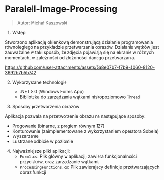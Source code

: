 # Paralell-Image-Processing
> Autor: Michał Kaszowski
1. Wstęp
   
Stworzono aplikację okienkową demonstrującą działanie programowania równoległego na przykładzie przetwarzania obrazów. 
Działanie wątków jest zauważalne w taki sposób, że zdjęcia pojawiają się na ekranie w różnych momentach, w zależności od złożoności danego przetwarzania.



https://github.com/user-attachments/assets/5a8e07b7-f7b9-4060-8120-3692b7b5b742



2. Wykorzystane technologie
   - .NET 8.0 (Windows Forms App)
   -  Biblioteka do zarządzania wątkami niskopoziomowo `Thread`

3. Sposoby przetworzenia obrazów

Aplikacja pozwala na przetworzenie obrazu na następujące sposoby: 

- Progowanie (binarne, z progiem równym 127)
- Konturowanie (zaimplementowane z wykorzystaniem operatora Sobela)
- Wyszarzanie
- Lustrzane odbicie w poziomie

4. Najważniejsze pliki aplikacji:
   - `Form1.cs`: Plik główny w aplikacji; zawiera funkcjonalności przycisków, oraz zarządzanie wątkami.
   - `ProcessingFunctions.cs`: Plik zawierający definicje przetwarzających obraz funkcji
